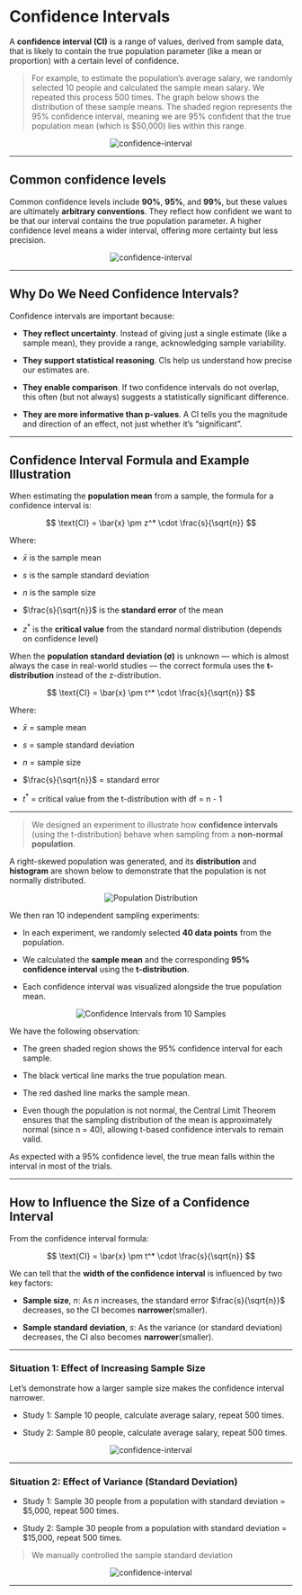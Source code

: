 # Confidence Intervals

A **confidence interval (CI)** is a range of values, derived from sample data, that is likely to contain the true population parameter (like a mean or proportion) with a certain level of confidence.

> For example, to estimate the population’s average salary, we randomly selected 10 people and calculated the sample mean salary. We repeated this process 500 times. The graph below shows the distribution of these sample means. The shaded region represents the 95% confidence interval, meaning we are 95% confident that the true population mean (which is $50,000) lies within this range.

<div align="center">
    <img src="./images/CI95.png" alt="confidence-interval" />
</div>

---

## Common confidence levels

Common confidence levels include **90%**, **95%**, and **99%**, but these values are ultimately **arbitrary conventions**. They reflect how confident we want to be that our interval contains the true population parameter. A higher confidence level means a wider interval, offering more certainty but less precision.

<div align="center">
    <img src="./images/CI909599.png" alt="confidence-interval" />
</div>

---

## Why Do We Need Confidence Intervals?

Confidence intervals are important because:

- **They reflect uncertainty**. Instead of giving just a single estimate (like a sample mean), they provide a range, acknowledging sample variability.

- **They support statistical reasoning**. CIs help us understand how precise our estimates are.

- **They enable comparison**. If two confidence intervals do not overlap, this often (but not always) suggests a statistically significant difference.

- **They are more informative than p-values**. A CI tells you the magnitude and direction of an effect, not just whether it’s “significant”.

---

## Confidence Interval Formula and Example Illustration

When estimating the **population mean** from a sample, the formula for a confidence interval is:

$$
\text{CI} = \bar{x} \pm z^* \cdot \frac{s}{\sqrt{n}}
$$

Where:

- $\bar{x}$ is the sample mean

- $s$ is the sample standard deviation

- $n$ is the sample size

- $\frac{s}{\sqrt{n}}$ is the **standard error** of the mean

- $z^*$ is the **critical value** from the standard normal distribution (depends on confidence level)

When the **population standard deviation (σ)** is unknown — which is almost always the case in real-world studies — the correct formula uses the **t-distribution** instead of the z-distribution.

$$
\text{CI} = \bar{x} \pm t^* \cdot \frac{s}{\sqrt{n}}
$$

Where:

- $\bar{x}$ = sample mean

- $s$ = sample standard deviation

- $n$ = sample size

- $\frac{s}{\sqrt{n}}$ = standard error

- $t^*$ = critical value from the t-distribution with df = n - 1

---

> We designed an experiment to illustrate how **confidence intervals** (using the t-distribution) behave when sampling from a **non-normal population**.

A right-skewed population was generated, and its **distribution** and **histogram** are shown below to demonstrate that the population is not normally distributed.

<div align="center">
    <img src="./images/population.png" alt="Population Distribution" />
</div>

We then ran 10 independent sampling experiments:

- In each experiment, we randomly selected **40 data points** from the population.

- We calculated the **sample mean** and the corresponding **95% confidence interval** using the **t-distribution**.

- Each confidence interval was visualized alongside the true population mean.

<div align="center">
    <img src="./images/CI95-10samples.png" alt="Confidence Intervals from 10 Samples" />
</div>

We have the following observation:

- The green shaded region shows the 95% confidence interval for each sample.

- The black vertical line marks the true population mean.

- The red dashed line marks the sample mean.

- Even though the population is not normal, the Central Limit Theorem ensures that the sampling distribution of the mean is approximately normal (since n = 40), allowing t-based confidence intervals to remain valid.

As expected with a 95% confidence level, the true mean falls within the interval in most of the trials.

---

## How to Influence the Size of a Confidence Interval

From the confidence interval formula:

$$
\text{CI} = \bar{x} \pm t^* \cdot \frac{s}{\sqrt{n}}
$$

We can tell that the **width of the confidence interval** is influenced by two key factors:

- **Sample size**, $n$: As $n$ increases, the standard error $\frac{s}{\sqrt{n}}$ decreases, so the CI becomes **narrower**(smaller).

- **Sample standard deviation**, $s$: As the variance (or standard deviation) decreases, the CI also becomes **narrower**(smaller).

---

### Situation 1: Effect of Increasing Sample Size

Let’s demonstrate how a larger sample size makes the confidence interval narrower.

- Study 1: Sample 10 people, calculate average salary, repeat 500 times.

- Study 2: Sample 80 people, calculate average salary, repeat 500 times.

<div align="center">
    <img src="./images/CI-samplesize.png" alt="confidence-interval" />
</div>

---

### Situation 2:  Effect of Variance (Standard Deviation)

- Study 1: Sample 30 people from a population with standard deviation = $5,000, repeat 500 times.

- Study 2: Sample 30 people from a population with standard deviation = $15,000, repeat 500 times.

> We manually controlled the sample standard deviation

<div align="center">
    <img src="./images/CI-std-dev.png" alt="confidence-interval" />
</div>

---